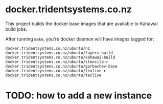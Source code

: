 # docker.tridentsystems.co.nz

This project builds the docker base images that are available to
Kahawai build jobs.

After running `make`, you're docker daemon will have images tagged for:
```
docker.tridentsystems.co.nz/ubuntu/nz
docker.tridentsystems.co.nz/ubuntu/layers-build
docker.tridentsystems.co.nz/ubuntu/kahawai-build
docker.tridentsystems.co.nz/ubuntu/stencila-r
docker.tridentsystems.co.nz/ubuntu/gorbachev-base
docker.tridentsystems.co.nz/ubuntu/texlive-r
docker.tridentsystems.co.nz/ubuntu/texlive
```

# TODO: how to add a new instance

